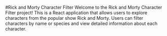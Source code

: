 #Rick and Morty Character Filter
Welcome to the Rick and Morty Character Filter project! This is a React application that allows users to explore characters from the popular show Rick and Morty. Users can filter characters by name or species and view detailed information about each character.
